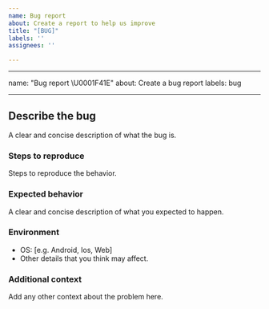 ```yaml
---
name: Bug report
about: Create a report to help us improve
title: "[BUG]"
labels: ''
assignees: ''

---
```


---
name: "Bug report \U0001F41E"
about: Create a bug report
labels: bug

---

## Describe the bug
A clear and concise description of what the bug is.

### Steps to reproduce
Steps to reproduce the behavior.

### Expected behavior
A clear and concise description of what you expected to happen.

### Environment
 - OS: [e.g. Android, Ios, Web]
 - Other details that you think may affect.

### Additional context
Add any other context about the problem here.
